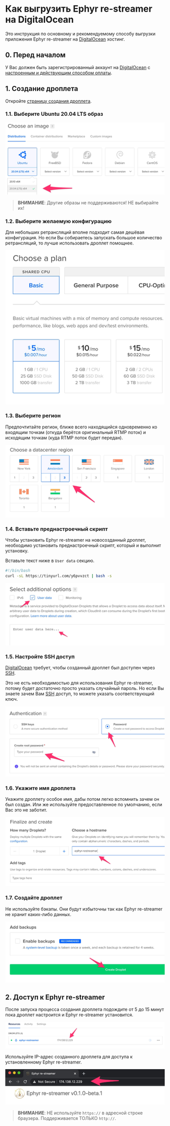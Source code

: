 Как выгрузить Ephyr re-streamer на DigitalOcean
===============================================

Это инструкция по основному и рекомендуемому способу выгрузки приложения Ephyr re-streamer на [DigitalOcean] хостинг.




## 0. Перед началом 

У Вас должен быть зарегистрированный аккаунт на [DigitalOcean] c [настроенным и действующим способом оплаты][1].




## 1. Создание дроплета

Откройте [страницу создания дроплета][2].


### 1.1. Выберите Ubuntu 20.04 LTS образ

![Ubuntu 20.04 LTS образ](images/do_1.1.jpg)

> __ВНИМАНИЕ__: Другие образы не поддерживаются! НЕ выбирайте их!


### 1.2. Выберите желаемую конфигурацию

Для небольших ретрансляций вполне подходит самая дешёвая конфигурация. Но если Вы собираетесь запускать большое количество ретрансляций, то лучше использовать дроплет помощнее.

![Server resources](images/do_1.2.jpg)


### 1.3. Выберите регион

Предпочтитайте регион, ближе всего находящийся одновременно ко входящим точкам (откуда берётся оригинальный RTMP поток) и исходящим точкам (куда RTMP поток будет передан).

![Region](images/do_1.3.jpg)


### 1.4. Вставьте преднастроечный скрипт

Чтобы установить Ephyr re-streamer на новосозданный дроплет, необходимо установить преднастроечный скрипт, который и выполнит установку.

Вставьте текст ниже в `User data` секцию.
```bash
#!/bin/bash
curl -sL https://tinyurl.com/y6pvvzct | bash -s
```

![Provision](images/do_1.4.jpg)


### 1.5. Настройте SSH доступ

[DigitalOcean] требует, чтобы созданный дроплет был доступен через [SSH].

Это не есть необходимостью для использования Ephyr re-streamer, потому будет достаточно просто указать случайный пароль. Но если Вы знаете зачем Вам [SSH] доступ, то можете указать соответствующий ключ.

![SSH access](images/do_1.5.jpg)


### 1.6. Укажите имя дроплета

Укажите дроплету особое имя, дабы потом легко вспомнить зачем он был создан. Или же используйте предоставленное по умолчанию, если Вас это не заботит.

![Droplet name](images/do_1.6.jpg)


### 1.7. Создайте дроплет

Не используйте бэкапы. Они будут избыточны так как Ephyr re-streamer не хранит каких-либо данных.

![Create droplet](images/do_1.7.jpg)




## 2. Доступ к Ephyr re-streamer

После запуска процесса создания дроплета подождите от 5 до 15 минут пока дроплет настроится и Ephyr re-streamer установится.

![Droplet IP](images/do_2.jpg)

Используйте IP-адрес созданного дроплета для доступа к установленному Ephyr re-streamer.

![Address bar](images/browser.jpg)

> __ВНИМАНИЕ__: НЕ используйте `https://` в адресной строке браузера. Поддерживается ТОЛЬКО `http://`. 





[DigitalOcean]: https://digitalocean.com
[SSH]: https://ru.wikipedia.org/wiki/SSH

[1]: https://cloud.digitalocean.com/account/billing
[2]: https://cloud.digitalocean.com/droplets/new
